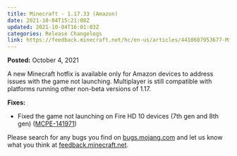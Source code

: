 ```yaml
---
title: Minecraft - 1.17.33 (Amazon)
date: 2021-10-04T15:21:08Z
updated: 2021-10-04T16:01:03Z
categories: Release Changelogs
link: https://feedback.minecraft.net/hc/en-us/articles/4410607953677-Minecraft-1-17-33-Amazon-
---
```


**Posted:** October 4, 2021

A new Minecraft hotfix is available only for Amazon devices to address issues with the game not launching. Multiplayer is still compatible with platforms running other non-beta versions of 1.17. 

**Fixes:**

-   Fixed the game not launching on Fire HD 10 devices (7th gen and 8th gen) ([MCPE-141971](https://bugs.mojang.com/browse/MCPE-141971))

Please search for any bugs you find on [bugs.mojang.com](https://bugs.mojang.com/) and let us know what you think at [feedback.minecraft.net](https://feedback.minecraft.net/).
